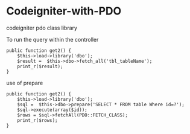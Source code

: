 # Codeigniter-with-PDO
codeigniter pdo class library

To run the query within the controller

    public function get2() {
        $this->load->library('dbo');
        $result =  $this->dbo->fetch_all('tbl_tableName');
        print_r($result);
    }

use of prepare

    public function get2() {
        $this->load->library('dbo');
        $sql =  $this->dbo->prepare('SELECT * FROM table Where id=?');
        $sql->execute(array($id));
        $rows = $sql->fetchAll(PDO::FETCH_CLASS);
        print_r($rows);        
    }

